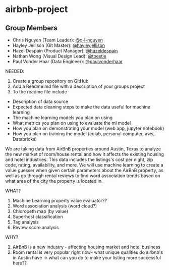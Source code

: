 # airbnb-project

## Group Members

* Chris Nguyen (Team Leader): [@c-l-nguyen](https://github.com/c-l-nguyen)
* Hayley Jellison (Git Master): [@hayleyjellison](https://github.com/hayleyjellison)
* Hazel Despain (Product Manager): [@hazeldespain](https://github.com/hazeldespain)
* Nathan Wong (Visual Design Lead): [@toestie](https://github.com/toestie)
* Paul Vonder Haar (Data Engineer): [@paulvonderhaar](https://github.com/paulvonderhaar)

NEEDED: 

1. Create a group repository on GitHub
2. Add a Readme.md file with a description of your groups project
3. To the readme file include
* Description of data source
* Expected data cleaning steps to make the data useful for machine learning
* The machine learning models you plan on using
* What metrics you plan on using to evaluate the ml model
* How you plan on demonstrating your model (web app, jupyter notebook)
* How you plan on training the model (colab, personal computer, aws, Databricks)

We are taking data from AirBnB properties around Austin, Texas to analyze the new market of room/house rental and how it affects the existing housing and hotel industries. This data includes the listings's cost per night, zip code, rating, availability, and more. We will use machine learning to create a value guesser when given certain parameters about the AirBnB property, as well as go through rental reviews to find word association trends based on what area of the city the property is located in.

WHAT? 
1. Machine Learning property value evaluator??
2. Word association analysis (word cloud?)
3. Chloropeth map (by value)
4. Superhost classification
5. Tag analysis
6. Review score analysis

WHY? 
1. AirBnB is a new industry - affecting housing market and hotel business 
2. Room rental is very popular right now- what unique qualities do airbnb's in Austin have -> what can you do to make your listing more successful here??
